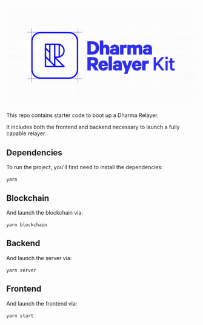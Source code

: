 ![Dharma Relayer Starter Kit](opengraph.png)

This repo contains starter code to boot up a Dharma Relayer.

It includes both the frontend and backend necessary to launch a fully capable relayer.

## Dependencies

To run the project, you'll first need to install the dependencies:

`yarn`

## Blockchain

And launch the blockchain via:

`yarn blockchain`

## Backend

And launch the server via:

`yarn server`

## Frontend

And launch the frontend via:

`yarn start`
